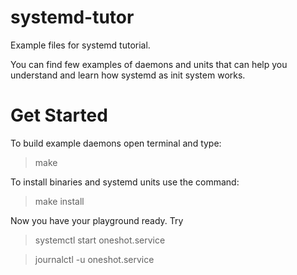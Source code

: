 systemd-tutor
=============

Example files for systemd tutorial.

You can find few examples of daemons and units that can help you understand
and learn how systemd as init system works.

Get Started
=============
To build example daemons open terminal and type:

> make

To install binaries and systemd units use the command:

> make install

Now you have your playground ready. Try

> systemctl start oneshot.service

> journalctl -u oneshot.service
